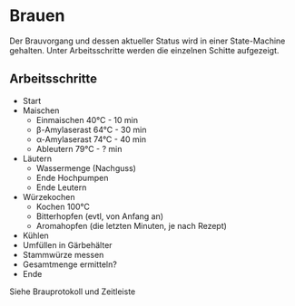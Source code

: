 # Brauen

Der Brauvorgang und dessen aktueller Status wird in einer State-Machine gehalten. Unter Arbeitsschritte werden die einzelnen Schitte aufgezeigt. 

## Arbeitsschritte

- Start
- Maischen
    - Einmaischen    40°C - 10 min
    - β-Amylaserast  64°C - 30 min
    - α-Amylaserast  74°C - 40 min
    - Ableutern      79°C - ? min
- Läutern
    - Wassermenge (Nachguss)
    - Ende Hochpumpen
    - Ende Leutern
- Würzekochen
    - Kochen 100°C
    - Bitterhopfen (evtl, von Anfang an)
    - Aromahopfen  (die letzten Minuten, je nach Rezept)
- Kühlen
- Umfüllen in Gärbehälter
- Stammwürze messen
- Gesamtmenge ermitteln?
- Ende

Siehe Brauprotokoll und Zeitleiste